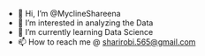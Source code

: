- 👋 Hi, I’m @MyclineShareena
- 👀 I’m interested in analyzing the Data
- 🌱 I’m currently learning Data Science
- 📫 How to reach me @ sharirobi.565@gmail.com

<!---
MyclineShareena/MyclineShareena is a ✨ special ✨ repository because its `README.md` (this file) appears on your GitHub profile.
You can click the Preview link to take a look at your changes.
--->

